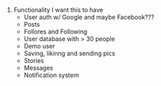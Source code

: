 1. Functionality I want this to have
    *  User auth w/ Google and maybe Facebook???
    *  Posts
    *  Follores and Following
    *  User database with > 30 people
    *  Demo user
    *  Saving, likinng and sending pics
    *  Stories
    *  Messages
    *  Notification system